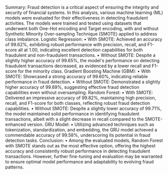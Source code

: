 Summary:
Fraud detection is a critical aspect of ensuring the integrity and security of financial systems. In this analysis, various machine learning (ML) models were evaluated for their effectiveness in detecting fraudulent activities. 
The models were trained and tested using datasets that underwent both One-Hot encoding and Target encoding, with and without Synthetic Minority Over-sampling Technique (SMOTE) applied to address class imbalance.
Logistic Regression:
•	With SMOTE: Achieved an accuracy of 99.62%, exhibiting robust performance with precision, recall, and F1-score all at 1.00, indicating excellent detection capabilities for both fraudulent and non-fraudulent transactions.
•	Without SMOTE: Despite a slightly higher accuracy of 99.65%, the model's performance on detecting fraudulent transactions decreased, as evidenced by a lower recall and F1-score for the minority class.
Gradient Boosting Machine (GBM):
•	With SMOTE: Showcased a strong accuracy of 99.60%, indicating reliable performance in fraud detection.
•	Without SMOTE: Demonstrated a slightly higher accuracy of 99.69%, suggesting effective fraud detection capabilities even without oversampling.
Random Forest:
•	With SMOTE: Delivered an impressive accuracy of 99.82%, maintaining high precision, recall, and F1-score for both classes, reflecting robust fraud detection capabilities.
•	Without SMOTE: Despite a slightly lower accuracy of 99.71%, the model maintained solid performance in identifying fraudulent transactions, albeit with a slight decrease in recall compared to the SMOTE-enhanced version.
GRU Model:
•	Utilizing advanced techniques such as tokenization, standardization, and embedding, the GRU model achieved a commendable accuracy of 99.58%, underscoring its potential in fraud detection tasks.
Conclusion:
•	Among the evaluated models, Random Forest with SMOTE stands out as the most effective option, offering the highest accuracy and consistently robust performance in detecting fraudulent transactions. However, further fine-tuning and evaluation may be warranted to ensure optimal model performance and adaptability to evolving fraud patterns.

